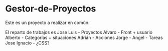 # Gestor-de-Proyectos

Este es un proyecto a realizar en común.

El reparto de trabajos es
  Jose Luis     - Proyectos
  Alvaro        - Front + usuario
  Alberto       - Categorías + situaciones
  Adrián        - Acciones
  Jorge - Angel - Tareas
  Jose Ignacio  - ¿CSS?
